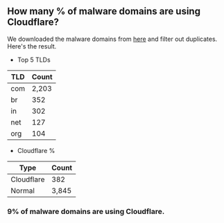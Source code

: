 ## How many % of malware domains are using Cloudflare?


We downloaded the malware domains from [here](https://urlhaus.abuse.ch) and filter out duplicates.
Here's the result.


[//]: # (start replacement)


- Top 5 TLDs

| TLD | Count |
| --- | --- |
| com | 2,203 |
| br | 352 |
| in | 302 |
| net | 127 |
| org | 104 |


- Cloudflare %

| Type | Count |
| --- | --- |
| Cloudflare | 382 |
| Normal | 3,845 |


### 9% of malware domains are using Cloudflare.